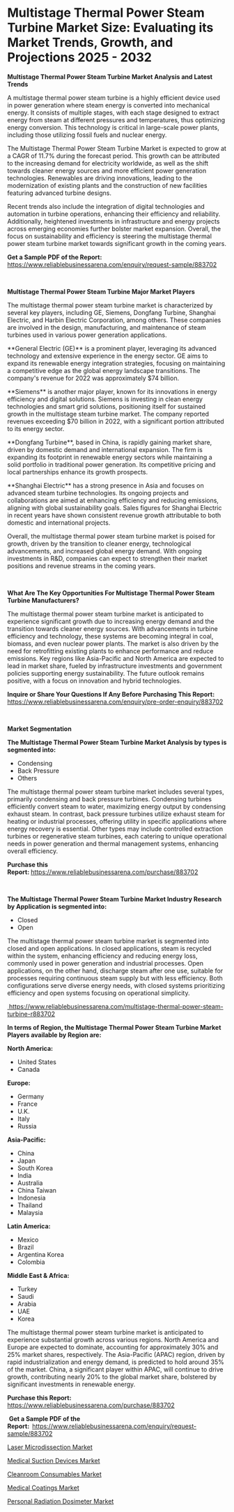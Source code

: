 <p><h1>Multistage Thermal Power Steam Turbine Market Size: Evaluating its Market Trends, Growth, and Projections 2025 - 2032</h1></p><p><strong>Multistage Thermal Power Steam Turbine Market Analysis and Latest Trends</strong></p>
<p><p>A multistage thermal power steam turbine is a highly efficient device used in power generation where steam energy is converted into mechanical energy. It consists of multiple stages, with each stage designed to extract energy from steam at different pressures and temperatures, thus optimizing energy conversion. This technology is critical in large-scale power plants, including those utilizing fossil fuels and nuclear energy.</p><p>The Multistage Thermal Power Steam Turbine Market is expected to grow at a CAGR of 11.7% during the forecast period. This growth can be attributed to the increasing demand for electricity worldwide, as well as the shift towards cleaner energy sources and more efficient power generation technologies. Renewables are driving innovations, leading to the modernization of existing plants and the construction of new facilities featuring advanced turbine designs.</p><p>Recent trends also include the integration of digital technologies and automation in turbine operations, enhancing their efficiency and reliability. Additionally, heightened investments in infrastructure and energy projects across emerging economies further bolster market expansion. Overall, the focus on sustainability and efficiency is steering the multistage thermal power steam turbine market towards significant growth in the coming years.</p></p>
<p><strong>Get a Sample PDF of the Report:&nbsp;</strong> <a href="https://www.reliablebusinessarena.com/enquiry/request-sample/883702?utm_campaign=3186&utm_medium=2&utm_source=Github&utm_content=ia&utm_term=11042025&utm_id=multistage-thermal-power-steam-turbine">https://www.reliablebusinessarena.com/enquiry/request-sample/883702</a></p>
<p>&nbsp;</p>
<p><strong>Multistage Thermal Power Steam Turbine Major Market Players</strong></p>
<p><p>The multistage thermal power steam turbine market is characterized by several key players, including GE, Siemens, Dongfang Turbine, Shanghai Electric, and Harbin Electric Corporation, among others. These companies are involved in the design, manufacturing, and maintenance of steam turbines used in various power generation applications.</p><p>**General Electric (GE)** is a prominent player, leveraging its advanced technology and extensive experience in the energy sector. GE aims to expand its renewable energy integration strategies, focusing on maintaining a competitive edge as the global energy landscape transitions. The company's revenue for 2022 was approximately $74 billion.</p><p>**Siemens** is another major player, known for its innovations in energy efficiency and digital solutions. Siemens is investing in clean energy technologies and smart grid solutions, positioning itself for sustained growth in the multistage steam turbine market. The company reported revenues exceeding $70 billion in 2022, with a significant portion attributed to its energy sector.</p><p>**Dongfang Turbine**, based in China, is rapidly gaining market share, driven by domestic demand and international expansion. The firm is expanding its footprint in renewable energy sectors while maintaining a solid portfolio in traditional power generation. Its competitive pricing and local partnerships enhance its growth prospects.</p><p>**Shanghai Electric** has a strong presence in Asia and focuses on advanced steam turbine technologies. Its ongoing projects and collaborations are aimed at enhancing efficiency and reducing emissions, aligning with global sustainability goals. Sales figures for Shanghai Electric in recent years have shown consistent revenue growth attributable to both domestic and international projects.</p><p>Overall, the multistage thermal power steam turbine market is poised for growth, driven by the transition to cleaner energy, technological advancements, and increased global energy demand. With ongoing investments in R&D, companies can expect to strengthen their market positions and revenue streams in the coming years.</p></p>
<p>&nbsp;</p>
<p><strong>What Are The Key Opportunities For Multistage Thermal Power Steam Turbine Manufacturers?</strong></p>
<p><p>The multistage thermal power steam turbine market is anticipated to experience significant growth due to increasing energy demand and the transition towards cleaner energy sources. With advancements in turbine efficiency and technology, these systems are becoming integral in coal, biomass, and even nuclear power plants. The market is also driven by the need for retrofitting existing plants to enhance performance and reduce emissions. Key regions like Asia-Pacific and North America are expected to lead in market share, fueled by infrastructure investments and government policies supporting energy sustainability. The future outlook remains positive, with a focus on innovation and hybrid technologies.</p></p>
<p><strong>Inquire or Share Your Questions If Any Before Purchasing This Report:</strong> <a href="https://www.reliablebusinessarena.com/enquiry/pre-order-enquiry/883702?utm_campaign=3186&utm_medium=2&utm_source=Github&utm_content=ia&utm_term=11042025&utm_id=multistage-thermal-power-steam-turbine">https://www.reliablebusinessarena.com/enquiry/pre-order-enquiry/883702</a></p>
<p>&nbsp;</p>
<p><strong>Market Segmentation</strong></p>
<p><strong>The Multistage Thermal Power Steam Turbine Market Analysis by types is segmented into:</strong></p>
<p><ul><li>Condensing</li><li>Back Pressure</li><li>Others</li></ul></p>
<p><p>The multistage thermal power steam turbine market includes several types, primarily condensing and back pressure turbines. Condensing turbines efficiently convert steam to water, maximizing energy output by condensing exhaust steam. In contrast, back pressure turbines utilize exhaust steam for heating or industrial processes, offering utility in specific applications where energy recovery is essential. Other types may include controlled extraction turbines or regenerative steam turbines, each catering to unique operational needs in power generation and thermal management systems, enhancing overall efficiency.</p></p>
<p><strong>Purchase this Report:&nbsp;</strong><a href="https://www.reliablebusinessarena.com/purchase/883702?utm_campaign=3186&utm_medium=2&utm_source=Github&utm_content=ia&utm_term=11042025&utm_id=multistage-thermal-power-steam-turbine">https://www.reliablebusinessarena.com/purchase/883702</a></p>
<p>&nbsp;</p>
<p><strong>The Multistage Thermal Power Steam Turbine Market Industry Research by Application is segmented into:</strong></p>
<p><ul><li>Closed</li><li>Open</li></ul></p>
<p><p>The multistage thermal power steam turbine market is segmented into closed and open applications. In closed applications, steam is recycled within the system, enhancing efficiency and reducing energy loss, commonly used in power generation and industrial processes. Open applications, on the other hand, discharge steam after one use, suitable for processes requiring continuous steam supply but with less efficiency. Both configurations serve diverse energy needs, with closed systems prioritizing efficiency and open systems focusing on operational simplicity.</p></p>
<p><a href="https://www.reliablebusinessarena.com/multistage-thermal-power-steam-turbine-r883702?utm_campaign=3186&utm_medium=2&utm_source=Github&utm_content=ia&utm_term=11042025&utm_id=multistage-thermal-power-steam-turbine">&nbsp;https://www.reliablebusinessarena.com/multistage-thermal-power-steam-turbine-r883702</a></p>
<p><strong>In terms of Region, the Multistage Thermal Power Steam Turbine Market Players available by Region are:</strong></p>
<p>
    <p> <strong> North America: </strong>
        <ul>
            <li>United States</li>
            <li>Canada</li>
        </ul>
        </p> 
    <p> <strong> Europe: </strong>
        <ul>
            <li>Germany</li>
            <li>France</li>
            <li>U.K.</li>
            <li>Italy</li>
            <li>Russia</li>
        </ul>
        </p> 
    <p> <strong> Asia-Pacific: </strong>
        <ul>
            <li>China</li>
            <li>Japan</li>
            <li>South Korea</li>
            <li>India</li>
            <li>Australia</li>
            <li>China Taiwan</li>
            <li>Indonesia</li>
            <li>Thailand</li>
            <li>Malaysia</li>
        </ul>
        </p> 
    <p> <strong> Latin America: </strong>
        <ul>
            <li>Mexico</li>
            <li>Brazil</li>
            <li>Argentina Korea</li>
            <li>Colombia</li>
        </ul>
        </p> 
    <p> <strong> Middle East & Africa: </strong>
        <ul>
            <li>Turkey</li>
            <li>Saudi</li>
            <li>Arabia</li>
            <li>UAE</li>
            <li>Korea</li>
        </ul>
    </p>
    </p>
<p><p>The multistage thermal power steam turbine market is anticipated to experience substantial growth across various regions. North America and Europe are expected to dominate, accounting for approximately 30% and 25% market shares, respectively. The Asia-Pacific (APAC) region, driven by rapid industrialization and energy demand, is predicted to hold around 35% of the market. China, a significant player within APAC, will continue to drive growth, contributing nearly 20% to the global market share, bolstered by significant investments in renewable energy.</p></p>
<p><strong>Purchase this Report: </strong><a href="https://www.reliablebusinessarena.com/purchase/883702?utm_campaign=3186&utm_medium=2&utm_source=Github&utm_content=ia&utm_term=11042025&utm_id=multistage-thermal-power-steam-turbine">https://www.reliablebusinessarena.com/purchase/883702</a></p>
<p>&nbsp;<strong>Get a Sample PDF of the Report:&nbsp;&nbsp;</strong><a href="https://www.reliablebusinessarena.com/enquiry/request-sample/883702?utm_campaign=3186&utm_medium=2&utm_source=Github&utm_content=ia&utm_term=11042025&utm_id=multistage-thermal-power-steam-turbine">https://www.reliablebusinessarena.com/enquiry/request-sample/883702</a></p>
<p><strong></strong></p>
<p><p><a href="https://www.linkedin.com/pulse/strategic-market-insights-global-laser-microdissection-2025-jmzgc?utm_campaign=3186&utm_medium=2&utm_source=Github&utm_content=ia&utm_term=11042025&utm_id=multistage-thermal-power-steam-turbine">Laser Microdissection Market</a></p><p><a href="https://www.linkedin.com/pulse/medical-suction-devices-industry-trends-report-analyzing-3sqnc?utm_campaign=3186&utm_medium=2&utm_source=Github&utm_content=ia&utm_term=11042025&utm_id=multistage-thermal-power-steam-turbine">Medical Suction Devices Market</a></p><p><a href="https://www.linkedin.com/pulse/analyzing-projected-cagr-83-cleanroom-consumables-market-1eeac?utm_campaign=3186&utm_medium=2&utm_source=Github&utm_content=ia&utm_term=11042025&utm_id=multistage-thermal-power-steam-turbine">Cleanroom Consumables Market</a></p><p><a href="https://www.linkedin.com/pulse/future-growth-medical-coatings-market-71-cagr-2025-2032-focusing-nm4vc?utm_campaign=3186&utm_medium=2&utm_source=Github&utm_content=ia&utm_term=11042025&utm_id=multistage-thermal-power-steam-turbine">Medical Coatings Market</a></p><p><a href="https://github.com/aloyoarmahvr/Market-Research-Report-List-1/blob/main/personal-radiation-dosimeter-market.md?utm_campaign=3186&utm_medium=2&utm_source=Github&utm_content=ia&utm_term=11042025&utm_id=multistage-thermal-power-steam-turbine">Personal Radiation Dosimeter Market</a></p></p>